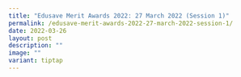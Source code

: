 ```yaml
---
title: "Edusave Merit Awards 2022: 27 March 2022 (Session 1)"
permalink: /edusave-merit-awards-2022-27-march-2022-session-1/
date: 2022-03-26
layout: post
description: ""
image: ""
variant: tiptap
---
```

